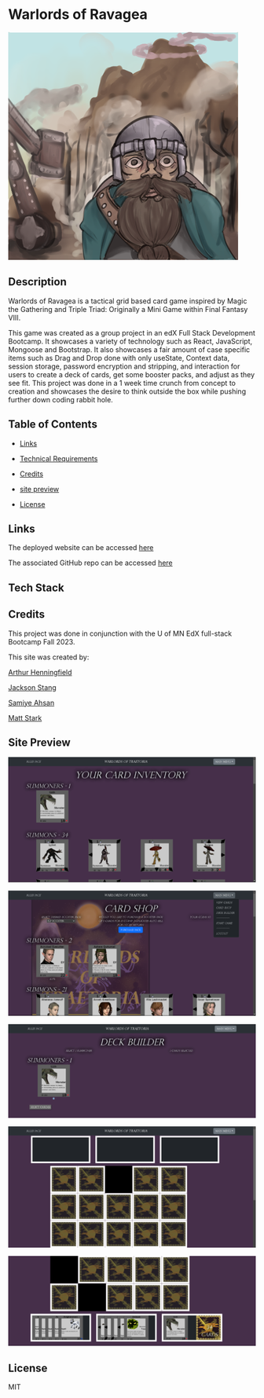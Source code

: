 # Warlords of Ravagea

![Dwarvespack](./client/public/img/dwarfpackart.png)

## Description

Warlords of Ravagea is a tactical grid based card game inspired by Magic the Gathering and Triple Triad: Originally a Mini Game within Final Fantasy VIII.

This game was created as a group project in an edX Full Stack Development Bootcamp. It showcases a variety of technology such as React, JavaScript, Mongoose and Bootstrap. It also showcases a fair amount of case specific items such as Drag and Drop done with only useState, Context data, session storage, password encryption and stripping, and interaction for users to create a deck of cards, get some booster packs, and adjust as they see fit. This project was done in a 1 week time crunch from concept to creation and showcases the desire to think outside the box while pushing further down coding rabbit hole.


## Table of Contents

- [Links](#links)
- [Technical Requirements](#technicalrequirements)
- [Credits](#credits)
- [site preview](#sitepreview)
- [License](#license)

  


  <a id="links"></a>

## Links
The deployed website can be accessed [here](https://warlordsofravegea-c36fa2705fc4.herokuapp.com/)

The associated GitHub repo can be accessed [here](https://github.com/kylatae/tcg)

  <a id="technicalrequirements"></a>

## Tech Stack



  <a id="credits"></a>

## Credits
This project was done in conjunction with the U of MN EdX full-stack Bootcamp Fall 2023.

This site was created by:

[Arthur Henningfield](https://github.com/kylatae)

[Jackson Stang](https://github.com/JStang98)

[Samiye Ahsan](https://github.com/samiyeahsan)

[Matt Stark](https://github.com/Matt0Stark)



  <a id="sitepreview"></a>

## Site Preview

![viewcards](./client/public/img/warlordsscreenshot1.png)

![cardshop](./client/public/img/warlordsscreenshot2.png)

![deckbuilder](./client/public/img/warlordsscreenshot3.png)

![board1](./client/public/img/warlordboard1.png)

![board2](./client/public/img/warlordboard2.png)


  <a id="license"></a>

## License
MIT 